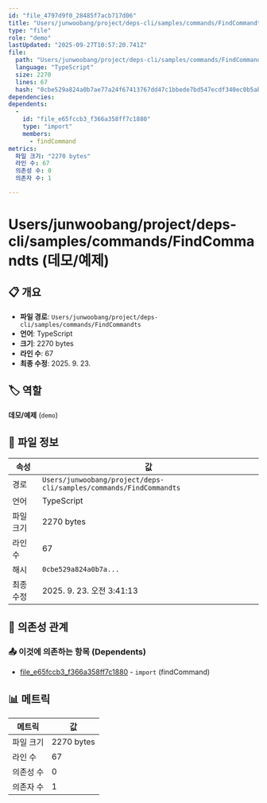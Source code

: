 ```yaml
---
id: "file_4797d9f0_28485f7acb717d06"
title: "Users/junwoobang/project/deps-cli/samples/commands/FindCommandts (데모/예제)"
type: "file"
role: "demo"
lastUpdated: "2025-09-27T10:57:20.741Z"
file:
  path: "Users/junwoobang/project/deps-cli/samples/commands/FindCommandts"
  language: "TypeScript"
  size: 2270
  lines: 67
  hash: "0cbe529a824a0b7ae77a24f67413767dd47c1bbede7bd547ecdf340ec0b5ab4b"
dependencies:
dependents:
  -
    id: "file_e65fccb3_f366a358ff7c1880"
    type: "import"
    members:
      - findCommand
metrics:
  파일 크기: "2270 bytes"
  라인 수: 67
  의존성 수: 0
  의존자 수: 1

---
```


# Users/junwoobang/project/deps-cli/samples/commands/FindCommandts (데모/예제)

## 📋 개요

- **파일 경로**: `Users/junwoobang/project/deps-cli/samples/commands/FindCommandts`
- **언어**: TypeScript
- **크기**: 2270 bytes
- **라인 수**: 67
- **최종 수정**: 2025. 9. 23.

## 🏷️ 역할

**데모/예제** (`demo`)

## 📄 파일 정보

| 속성 | 값 |
|------|----|
| 경로 | `Users/junwoobang/project/deps-cli/samples/commands/FindCommandts` |
| 언어 | TypeScript |
| 파일 크기 | 2270 bytes |
| 라인 수 | 67 |
| 해시 | `0cbe529a824a0b7a...` |
| 최종 수정 | 2025. 9. 23. 오전 3:41:13 |

## 🔗 의존성 관계

### 📤 이것에 의존하는 항목 (Dependents)

- [file_e65fccb3_f366a358ff7c1880](file_e65fccb3_f366a358ff7c1880.md) - `import` (findCommand)

## 📊 메트릭

| 메트릭 | 값 |
|--------|----|
| 파일 크기 | 2270 bytes |
| 라인 수 | 67 |
| 의존성 수 | 0 |
| 의존자 수 | 1 |

